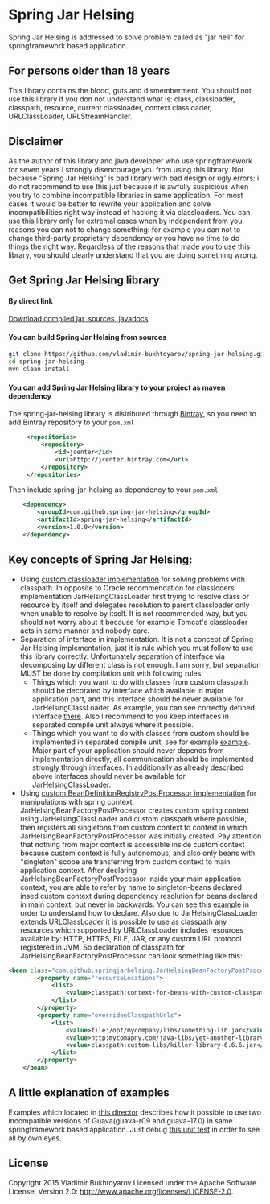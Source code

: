 # Spring Jar Helsing
Spring Jar Helsing is addressed to solve problem called as "jar hell" for springframework based application.

## For persons older than 18 years
This library contains the blood, guts and dismemberment.
You should not use this library if you don not understand what is: class, classloader, classpath, resource, current classloader, context classloader, URLClassLoader, URLStreamHandler.

## Disclaimer
As the author of this library and java developer who use springframework for seven years I strongly disencourage you from using this library. Not because "Spring Jar Helsing" is bad library with bad design or ugly errors: 
i do not recommend to use this just because it is awfully suspicious when you try to combine incompatible libraries in same application.
For most cases it would be better to rewrite your application and solve incompatibilities right way instead of hacking it via classloaders.
You can use this library only for extremal cases when by independent from you reasons you can not to change something: 
for example you can not to change third-party proprietary dependency or you have no time to do things the right way. 
Regardless of the reasons that made you to use this library, you should clearly understand that you are doing something wrong.


## Get Spring Jar Helsing library
#### By direct link
[Download compiled jar, sources, javadocs](https://github.com/vladimir-bukhtoyarov/spring-jar-helsing/releases/tag/1.0.0)

#### You can build Spring Jar Helsing from sources
```bash
git clone https://github.com/vladimir-bukhtoyarov/spring-jar-helsing.git
cd spring-jar-helsing
mvn clean install
```

#### You can add Spring Jar Helsing library to your project as maven dependency
The spring-jar-helsing library is distributed through [Bintray](http://bintray.com/), so you need to add Bintray repository to your `pom.xml`

```xml
     <repositories>
         <repository>
             <id>jcenter</id>
             <url>http://jcenter.bintray.com</url>
         </repository>
     </repositories>
```

Then include spring-jar-helsing as dependency to your `pom.xml`

```xml
    <dependency>
        <groupId>com.github.spring-jar-helsing</groupId>
        <artifactId>spring-jar-helsing</artifactId>
        <version>1.0.0</version>
    </dependency>
```

## Key concepts of Spring Jar Helsing:
* Using [custom classloader implementation](https://github.com/vladimir-bukhtoyarov/spring-jar-helsing/blob/master/spring-jar-helsing/src/main/java/com/github/springjarhelsing/JarHelsingClassLoader.java) for solving problems with classpath.
In opposite to Oracle recommendation for classloders implementation JarHelsingClassLoader first trying to resolve class or resource by itself and delegates resolution to parent classloader only when unable to resolve by itself.
It is not recommended way, but you should not worry about it because for example Tomcat's classloader acts in same manner and nobody care.
* Separation of interface in implementation. It is not a concept of Spring Jar Helsing implementation, just it is rule which you must follow to use this library correctly.
Unfortunately separation of interface via decomposing by different class is not enough. I am sorry, but separation MUST be done by compilation unit with following rules:
  * Things which you want to do with classes from custom classpath should be decorated by interface which available in major application part, and this interface should be never available for JarHelsingClassLoader.
As example, you can see correctly defined interface [there](https://github.com/vladimir-bukhtoyarov/spring-jar-helsing/tree/master/examples/examples-api).
Also I recommend to you keep interfaces in separated compile unit always where it possible. 
  * Things which you want to do with classes from custom should be implemented in separated compile unit, see for example [example](https://github.com/vladimir-bukhtoyarov/spring-jar-helsing/tree/master/examples/with-guava-r09).
Major part of your application should never depends from implementation directly, all communication should be implemented strongly through interfaces. 
In additionally as already described above interfaces should never be available for JarHelsingClassLoader.
* Using [custom BeanDefinitionRegistryPostProcessor implementation](https://github.com/vladimir-bukhtoyarov/spring-jar-helsing/blob/master/spring-jar-helsing/src/main/java/com/github/springjarhelsing/JarHelsingBeanFactoryPostProcessor.java) for manipulations with spring context.
JarHelsingBeanFactoryPostProcessor creates custom spring context using JarHelsingClassLoader and custom classpath where possible, then registers all singletons from custom context to context in which JarHelsingBeanFactoryPostProcessor was initially created.
Pay attention that nothing from major context is accessible inside custom context because custom context is fully autonomous, and also only beans with "singleton" scope are transferring from custom context to main application context.
After declaring JarHelsingBeanFactoryPostProcessor inside your main application context, you are able to refer by name to singleton-beans declared insed custom context during dependency resolution for beans declared in main context, but never in backwards.
You can see this [example](https://github.com/vladimir-bukhtoyarov/spring-jar-helsing/blob/master/examples/j2se-test/src/test/resources/test-main-context.xml) in order to understand how to declare.
Also due to JarHelsingClassLoader extends URLClassLoader it is possible to use as classpath any resources which supported by URLClassLoader includes resources available by: HTTP, HTTPS, FILE, JAR, or any custom URL protocol registered in JVM.
So declaration of classpath for JarHelsingBeanFactoryPostProcessor can look something like this:
```xml
<bean class="com.github.springjarhelsing.JarHelsingBeanFactoryPostProcessor">
        <property name="resourceLocations">
            <list>
                <value>classpath:context-for-beans-with-custom-classpath.xml</value>
            </list>
        </property>
        <property name="overridenClasspathUrls">
            <list>
                <value>file:/opt/mycompany/libs/something-lib.jar</value> <!-- Points to file -->
                <value>http:mycomapny.com/java-libs/yet-another-library.jar</value> <!-- Points to file in internet -->
                <value>classpath:custom-libs/killer-library-6.6.6.jar</value> <!-- Points to file accessible as resource. Pay double attention that this file should not be by itself a valid source for parent classloader which can be used by parent classloader to class resolution -->
            </list>
        </property>
    </bean>
``` 

## A little explanation of examples
Examples which located in [this director](https://github.com/vladimir-bukhtoyarov/spring-jar-helsing/tree/master/examples) describes how it possible to use two incompatible versions of Guava(guava-r09 and guava-17.0) in same springframework based application.
Just debug [this unit test](https://github.com/vladimir-bukhtoyarov/spring-jar-helsing/blob/master/examples/j2se-test/src/test/java/com/github/springjarhelsing/SpringJarHelsingTest.java) in order to see all by own eyes.


License
-------
Copyright 2015 Vladimir Bukhtoyarov
Licensed under the Apache Software License, Version 2.0: <http://www.apache.org/licenses/LICENSE-2.0>.

